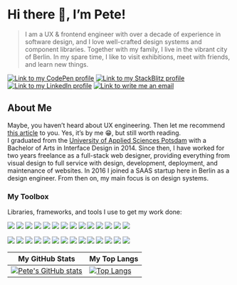 # Hi there 👋, I’m Pete!

> I am a UX & frontend engineer with over a decade of experience in software design, and I love well-crafted design systems and component libraries. 
Together with my family, I live in the vibrant city of Berlin. In my spare time, I like to visit exhibitions, meet with friends, and learn new things.

[![Link to my CodePen profile](https://img.shields.io/static/v1?label=CodePen&message=@pdxiii&style=social&logo=codepen)](https://codepen.io/PDXIII)
[![Link to my StackBlitz profile](https://img.shields.io/static/v1?label=StackBlitz&message=@pdxiii&style=social&logo=stackblitz)](https://stackblitz.com/@PDXIII)
[![Link to my LinkedIn profile](https://img.shields.io/static/v1?label=LinkedIn&message=@pdxiii&style=social&logo=linkedin)](https://linkedin.com/in/pdxiii)
[![Link to write me an email](https://img.shields.io/static/v1?label=email&message=sekan.pete@gmail.com&style=social&logo=gmail)](mailto:sekan.pete@gmail.com)

## About Me

Maybe, you haven’t heard about UX engineering. Then let me recommend [this article](https://petersekan.de/thoughts/ux-engineer/) to you. Yes, it’s by me 😁, but still worth reading.  
I graduated from the [University of Applied Sciences Potsdam](https://www.fh-potsdam.de/en) with a Bachelor of Arts in Interface Design in 2014. Since then, I have worked for two years freelance as a full-stack web designer, providing everything from visual design to full service with design, development, deployment, and maintenance of websites. In 2016 I joined a SAAS startup here in Berlin as a design engineer. From then on, my main focus is on design systems.

### My Toolbox

Libraries, frameworks, and tools I use to get my work done:

![](https://img.shields.io/static/v1?style=flat-square&color=orange&logoColor=white&label=code&logo=html5&message=HTML5)
![](https://img.shields.io/static/v1?style=flat-square&color=orange&logoColor=white&label=code&logo=css3&message=CSS3)
![](https://img.shields.io/static/v1?style=flat-square&color=orange&logoColor=white&label=code&logo=javascript&message=JavaScript)
![](https://img.shields.io/static/v1?style=flat-square&color=orange&logoColor=white&label=code&logo=nodedotjs&message=NodeJS)
![](https://img.shields.io/static/v1?style=flat-square&color=orange&logoColor=white&label=code&logo=react&message=ReactJS)
![](https://img.shields.io/static/v1?style=flat-square&color=orange&logoColor=white&label=code&logo=express&message=ExpressJS)
![](https://img.shields.io/static/v1?style=flat-square&color=orange&logoColor=white&label=code&logo=tailwindcss&message=TailwindCSS)
![](https://img.shields.io/static/v1?style=flat-square&color=orange&logoColor=white&label=code&logo=animejs&message=AnimeJS)
![](https://img.shields.io/static/v1?style=flat-square&color=orange&logoColor=white&label=code&logo=mongodb&message=MongoDB)
![](https://img.shields.io/static/v1?style=flat-square&color=orange&logoColor=white&label=code&logo=bootstrap&message=Bootstrap)
![](https://img.shields.io/static/v1?style=flat-square&color=orange&logoColor=white&label=code&logo=astro&message=Astro)
![](https://img.shields.io/static/v1?style=flat-square&color=orange&logoColor=white&label=code&logo=vite&message=ViteJS)
![](https://img.shields.io/static/v1?style=flat-square&color=orange&logoColor=white&label=code&logo=svelte&message=SvelteJS)
![](https://img.shields.io/static/v1?style=flat-square&color=orange&logoColor=white&label=code&logo=markdown&message=Markdown)

![](https://img.shields.io/static/v1?style=flat-square&color=orange&logoColor=white&label=tool&logo=visualstudiocode&message=VSCode)
![](https://img.shields.io/static/v1?style=flat-square&color=orange&logoColor=white&label=tool&logo=git&message=Git)
![](https://img.shields.io/static/v1?style=flat-square&color=orange&logoColor=white&label=tool&logo=npm&message=NPM)
![](https://img.shields.io/static/v1?style=flat-square&color=orange&logoColor=white&label=tool&logo=sketch&message=Sketch)
![](https://img.shields.io/static/v1?style=flat-square&color=orange&logoColor=white&label=tool&logo=figma&message=Figma)
![](https://img.shields.io/static/v1?style=flat-square&color=orange&logoColor=white&label=tool&logo=postman&message=Postman)
![](https://img.shields.io/static/v1?style=flat-square&color=orange&logoColor=white&label=tool&logo=mongodb&message=MongoDBCompass)
![](https://img.shields.io/static/v1?style=flat-square&color=orange&logoColor=white&label=tool&logo=jira&message=Jira)
![](https://img.shields.io/static/v1?style=flat-square&color=orange&logoColor=white&label=tool&logo=trello&message=Trello)
![](https://img.shields.io/static/v1?style=flat-square&color=orange&logoColor=white&label=tool&logo=miro&message=Miro)
![](https://img.shields.io/static/v1?style=flat-square&color=orange&logoColor=white&label=tool&logo=notion&message=Notion)
![](https://img.shields.io/static/v1?style=flat-square&color=orange&logoColor=white&label=tool&logo=adobecreativecloud&message=AdobeCC)
![](https://img.shields.io/static/v1?style=flat-square&color=orange&logoColor=white&label=tool&logo=microsoftoffice&message=MSOffice)
![](https://img.shields.io/static/v1?style=flat-square&color=orange&logoColor=white&label=tool&logo=googledrive&message=GoogleDrive)

| My GitHub Stats | My Top Langs |
|---|---|
| [![Pete's GitHub stats](https://github-readme-stats.vercel.app/api?username=pdxiii&show_icons=true&hide_title=true&theme=swift)](https://github.com/pdxiii/github-readme-stats) | [![Top Langs](https://github-readme-stats.vercel.app/api/top-langs/?username=pdxiii&layout=compact&hide_title=true&theme=swift)](https://github.com/pdxiii/github-readme-stats) |
